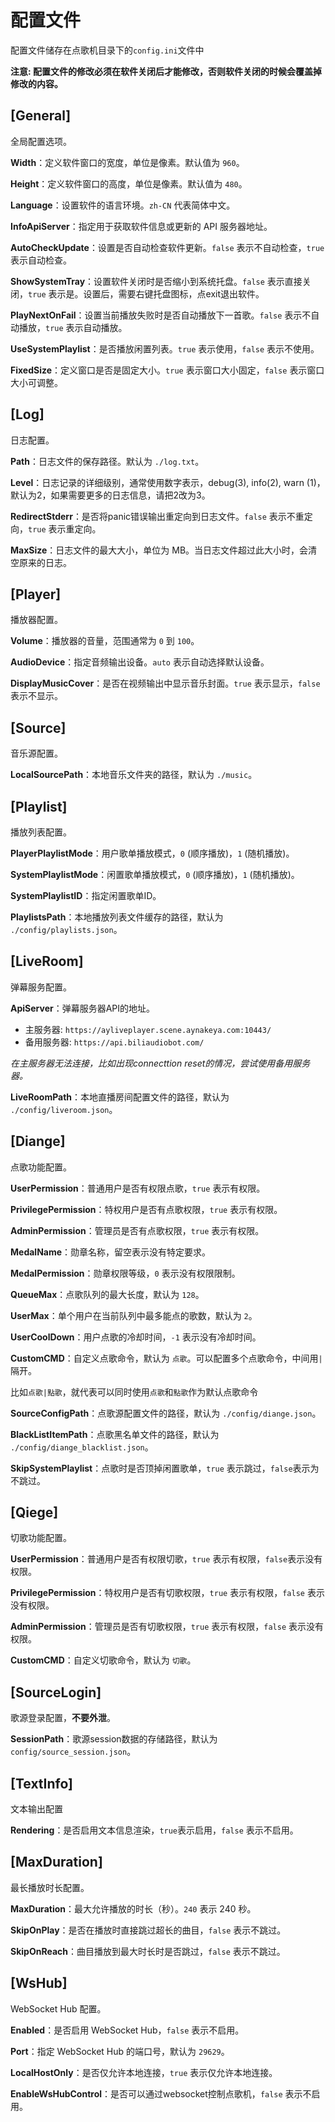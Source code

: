 # 配置文件

配置文件储存在点歌机目录下的`config.ini`文件中

**注意: 配置文件的修改必须在软件关闭后才能修改，否则软件关闭的时候会覆盖掉修改的内容。**

## [General]
全局配置选项。

**Width**：定义软件窗口的宽度，单位是像素。默认值为 `960`。

**Height**：定义软件窗口的高度，单位是像素。默认值为 `480`。

**Language**：设置软件的语言环境。`zh-CN` 代表简体中文。

**InfoApiServer**：指定用于获取软件信息或更新的 API 服务器地址。

**AutoCheckUpdate**：设置是否自动检查软件更新。`false` 表示不自动检查，`true` 表示自动检查。

**ShowSystemTray**：设置软件关闭时是否缩小到系统托盘。`false` 表示直接关闭，`true` 表示是。设置后，需要右键托盘图标，点exit退出软件。

**PlayNextOnFail**：设置当前播放失败时是否自动播放下一首歌。`false` 表示不自动播放，`true` 表示自动播放。

**UseSystemPlaylist**：是否播放闲置列表。`true` 表示使用，`false` 表示不使用。

**FixedSize**：定义窗口是否是固定大小。`true` 表示窗口大小固定，`false` 表示窗口大小可调整。


## [Log]
日志配置。

**Path**：日志文件的保存路径。默认为 `./log.txt`。

**Level**：日志记录的详细级别，通常使用数字表示，debug(3), info(2), warn (1)，默认为2，如果需要更多的日志信息，请把2改为3。

**RedirectStderr**：是否将panic错误输出重定向到日志文件。`false` 表示不重定向，`true` 表示重定向。

**MaxSize**：日志文件的最大大小，单位为 MB。当日志文件超过此大小时，会清空原来的日志。

## [Player]
播放器配置。

**Volume**：播放器的音量，范围通常为 `0` 到 `100`。

**AudioDevice**：指定音频输出设备。`auto` 表示自动选择默认设备。

**DisplayMusicCover**：是否在视频输出中显示音乐封面。`true` 表示显示，`false` 表示不显示。

## [Source]
音乐源配置。

**LocalSourcePath**：本地音乐文件夹的路径，默认为 `./music`。

## [Playlist]
播放列表配置。

**PlayerPlaylistMode**：用户歌单播放模式，`0` (顺序播放)，`1` (随机播放)。

**SystemPlaylistMode**：闲置歌单播放模式，`0` (顺序播放)，`1` (随机播放)。

**SystemPlaylistID**：指定闲置歌单ID。

**PlaylistsPath**：本地播放列表文件缓存的路径，默认为 `./config/playlists.json`。

## [LiveRoom]
弹幕服务配置。

**ApiServer**：弹幕服务器API的地址。

- 主服务器: `https://ayliveplayer.scene.aynakeya.com:10443/`
- 备用服务器: `https://api.biliaudiobot.com/`

*在主服务器无法连接，比如出现connecttion reset的情况，尝试使用备用服务器。*

**LiveRoomPath**：本地直播房间配置文件的路径，默认为 `./config/liveroom.json`。

## [Diange]
点歌功能配置。

**UserPermission**：普通用户是否有权限点歌，`true` 表示有权限。

**PrivilegePermission**：特权用户是否有点歌权限，`true` 表示有权限。

**AdminPermission**：管理员是否有点歌权限，`true` 表示有权限。

**MedalName**：勋章名称，留空表示没有特定要求。

**MedalPermission**：勋章权限等级，`0` 表示没有权限限制。

**QueueMax**：点歌队列的最大长度，默认为 `128`。

**UserMax**：单个用户在当前队列中最多能点的歌数，默认为 `2`。

**UserCoolDown**：用户点歌的冷却时间，`-1` 表示没有冷却时间。

**CustomCMD**：自定义点歌命令，默认为 `点歌`。可以配置多个点歌命令，中间用`|`隔开。

比如`点歌|點歌`，就代表可以同时使用`点歌`和`點歌`作为默认点歌命令

**SourceConfigPath**：点歌源配置文件的路径，默认为 `./config/diange.json`。

**BlackListItemPath**：点歌黑名单文件的路径，默认为 `./config/diange_blacklist.json`。

**SkipSystemPlaylist**：点歌时是否顶掉闲置歌单，`true` 表示跳过，`false`表示为不跳过。

## [Qiege]
切歌功能配置。

**UserPermission**：普通用户是否有权限切歌，`true` 表示有权限，`false`表示没有权限。

**PrivilegePermission**：特权用户是否有切歌权限，`true` 表示有权限，`false` 表示没有权限。

**AdminPermission**：管理员是否有切歌权限，`true` 表示有权限，`false` 表示没有权限。

**CustomCMD**：自定义切歌命令，默认为 `切歌`。

## [SourceLogin]
歌源登录配置，**不要外泄**。



**SessionPath**：歌源session数据的存储路径，默认为 `config/source_session.json`。

## [TextInfo]
文本输出配置

**Rendering**：是否启用文本信息渲染，`true`表示启用，`false` 表示不启用。

## [MaxDuration]
最长播放时长配置。

**MaxDuration**：最大允许播放的时长（秒）。`240` 表示 240 秒。

**SkipOnPlay**：是否在播放时直接跳过超长的曲目，`false` 表示不跳过。

**SkipOnReach**：曲目播放到最大时长时是否跳过，`false` 表示不跳过。

## [WsHub]
WebSocket Hub 配置。

**Enabled**：是否启用 WebSocket Hub，`false` 表示不启用。

**Port**：指定 WebSocket Hub 的端口号，默认为 `29629`。

**LocalHostOnly**：是否仅允许本地连接，`true` 表示仅允许本地连接。

**EnableWsHubControl**：是否可以通过websocket控制点歌机，`false` 表示不启用。